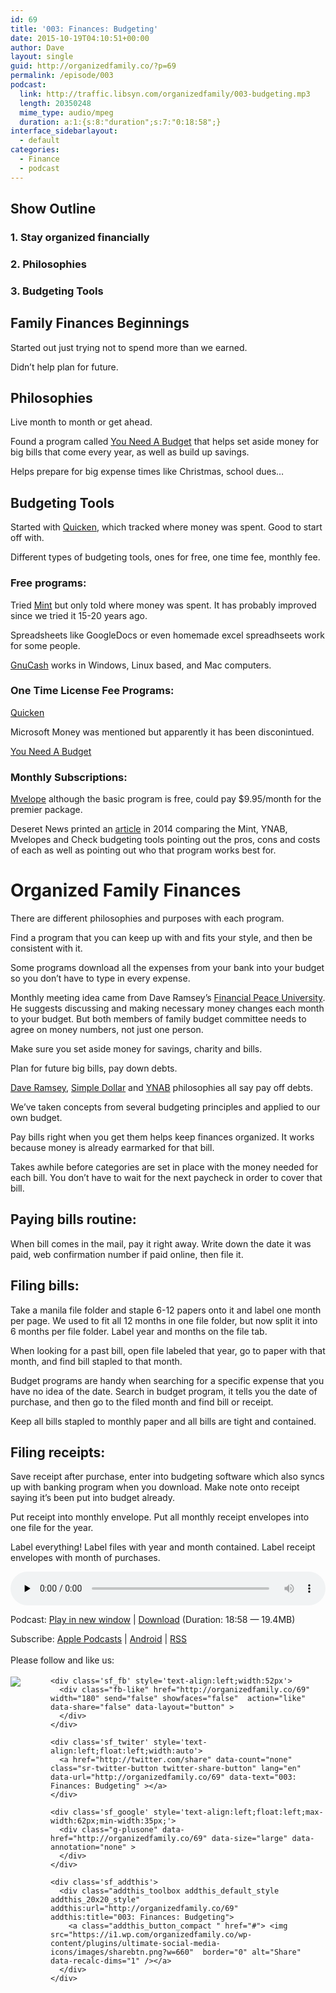 ```yaml
---
id: 69
title: '003: Finances: Budgeting'
date: 2015-10-19T04:10:51+00:00
author: Dave
layout: single
guid: http://organizedfamily.co/?p=69
permalink: /episode/003
podcast:
  link: http://traffic.libsyn.com/organizedfamily/003-budgeting.mp3
  length: 20350248
  mime_type: audio/mpeg
  duration: a:1:{s:8:"duration";s:7:"0:18:58";}
interface_sidebarlayout:
  - default
categories:
  - Finance
  - podcast
---
```

## Show Outline

### 1&#46; Stay organized financially

### 2&#46; Philosophies

### 3&#46; Budgeting Tools

## Family Finances Beginnings

Started out just trying not to spend more than we earned.

Didn&#8217;t help plan for future.

## Philosophies

Live month to month or get ahead.

Found a program called [You Need A Budget](http://www.youneedabudget.com/) that helps set aside money for big bills that come every year, as well as build up savings.

Helps prepare for big expense times like Christmas, school dues&#8230;

## Budgeting Tools

Started with [Quicken](http://www.quicken.com/), which tracked where money was spent. Good to start off with.

Different types of budgeting tools, ones for free, one time fee, monthly fee.

### Free programs:

Tried [Mint](https://www.mint.com/) but only told where money was spent. It has probably improved since we tried it 15-20 years ago.

Spreadsheets like GoogleDocs or even homemade excel spreadhseets work for some people.

[GnuCash](http://www.gnucash.org) works in Windows, Linux based, and Mac computers.

### One Time License Fee Programs:

[Quicken](http://www.quicken.com/)

Microsoft Money was mentioned but apparently it has been disconintued.

[You Need A Budget](http://www.youneedabudget.com/)

### Monthly Subscriptions:

[Mvelope](http://www.mvelopes.com/) although the basic program is free, could pay $9.95/month for the premier package.

Deseret News printed an [article](http://national.deseretnews.com/article/2237/the-best-online-tools-for-family-budgeting.html) in 2014 comparing the Mint, YNAB, Mvelopes and Check budgeting tools pointing out the pros, cons and costs of each as well as pointing out who that program works best for.

# Organized Family Finances

There are different philosophies and purposes with each program.

Find a program that you can keep up with and fits your style, and then be consistent with it.

Some programs download all the expenses from your bank into your budget so you don&#8217;t have to type in every expense.

Monthly meeting idea came from Dave Ramsey&#8217;s [Financial Peace University](http://www.daveramsey.com/fpu). He suggests discussing and making necessary money changes each month to your budget. But both members of family budget committee needs to agree on money numbers, not just one person.

Make sure you set aside money for savings, charity and bills.

Plan for future big bills, pay down debts.

[Dave Ramsey](http://www.daveramsey.com/blog/get-out-of-debt-with-the-debt-snowball-plan/), [Simple Dollar](http://www.thesimpledollar.com/when-your-debt-load-is-incomprehensibly-large/) and [YNAB](http://www.youneedabudget.com/method) philosophies all say pay off debts.

We&#8217;ve taken concepts from several budgeting principles and applied to our own budget.

Pay bills right when you get them helps keep finances organized. It works because money is already earmarked for that bill.

Takes awhile before categories are set in place with the money needed for each bill. You don&#8217;t have to wait for the next paycheck in order to cover that bill.

## Paying bills routine:

When bill comes in the mail, pay it right away. Write down the date it was paid, web confirmation number if paid online, then file it.

## Filing bills:

Take a manila file folder and staple 6-12 papers onto it and label one month per page. We used to fit all 12 months in one file folder, but now split it into 6 months per file folder. Label year and months on the file tab.

When looking for a past bill, open file labeled that year, go to paper with that month, and find bill stapled to that month.

Budget programs are handy when searching for a specific expense that you have no idea of the date. Search in budget program, it tells you the date of purchase, and then go to the filed month and find bill or receipt.

Keep all bills stapled to monthly paper and all bills are tight and contained.

## Filing receipts:

Save receipt after purchase, enter into budgeting software which also syncs up with banking program when you download. Make note onto receipt saying it&#8217;s been put into budget already.

Put receipt into monthly envelope. Put all monthly receipt envelopes into one file for the year.

Label everything! Label files with year and month contained. Label receipt envelopes with month of purchases.

<div class="powerpress_player" id="powerpress_player_5324">
  <audio class="wp-audio-shortcode" id="audio-69-4" preload="none" style="width: 100%;" controls="controls"><source type="audio/mpeg" src="http://traffic.libsyn.com/organizedfamily/003-budgeting.mp3?_=4" /><a href="http://traffic.libsyn.com/organizedfamily/003-budgeting.mp3">http://traffic.libsyn.com/organizedfamily/003-budgeting.mp3</a></audio>
</div>

<p class="powerpress_links powerpress_links_mp3">
  Podcast: <a href="http://traffic.libsyn.com/organizedfamily/003-budgeting.mp3" class="powerpress_link_pinw" target="_blank" title="Play in new window" onclick="return powerpress_pinw('http://organizedfamily.co/?powerpress_pinw=69-podcast');" rel="nofollow">Play in new window</a> | <a href="http://traffic.libsyn.com/organizedfamily/003-budgeting.mp3" class="powerpress_link_d" title="Download" rel="nofollow" download="003-budgeting.mp3">Download</a> (Duration: 18:58 &#8212; 19.4MB)
</p>

<p class="powerpress_links powerpress_subscribe_links">
  Subscribe: <a href="https://itunes.apple.com/us/podcast/organized-family/id1047979605?mt=2&ls=1#episodeGuid=http%3A%2F%2Forganizedfamily.co%2F%3Fp%3D69" class="powerpress_link_subscribe powerpress_link_subscribe_itunes" title="Subscribe on Apple Podcasts" rel="nofollow">Apple Podcasts</a> | <a href="http://subscribeonandroid.com/organizedfamily.co/feed/podcast" class="powerpress_link_subscribe powerpress_link_subscribe_android" title="Subscribe on Android" rel="nofollow">Android</a> | <a href="http://organizedfamily.co/feed/podcast" class="powerpress_link_subscribe powerpress_link_subscribe_rss" title="Subscribe via RSS" rel="nofollow">RSS</a>
</p>

<div class='sfsi_Sicons' style='width: 100%; display: inline-block; vertical-align: middle; text-align:left'>
  <div style='margin:0px 8px 0px 0px; line-height: 24px'>
    <span>Please follow and like us:</span>
  </div>
  
  <div class='sfsi_socialwpr'>
    <div class='sf_subscrbe' style='text-align:left;float:left;width:64px'>
      <a href="http://www.specificfeeds.com/widget/emailsubscribe/MTc5ODgx/OA==/" target="_blank"><img src="https://i2.wp.com/organizedfamily.co/wp-content/plugins/ultimate-social-media-icons/images/follow_subscribe.png?w=660" data-recalc-dims="1" /></a>
    </div>
    
    <div class='sf_fb' style='text-align:left;width:52px'>
      <div class="fb-like" href="http://organizedfamily.co/69" width="180" send="false" showfaces="false"  action="like" data-share="false" data-layout="button" >
      </div>
    </div>
    
    <div class='sf_twiter' style='text-align:left;float:left;width:auto'>
      <a href="http://twitter.com/share" data-count="none" class="sr-twitter-button twitter-share-button" lang="en" data-url="http://organizedfamily.co/69" data-text="003: Finances: Budgeting" ></a>
    </div>
    
    <div class='sf_google' style='text-align:left;float:left;max-width:62px;min-width:35px;'>
      <div class="g-plusone" data-href="http://organizedfamily.co/69" data-size="large" data-annotation="none" >
      </div>
    </div>
    
    <div class='sf_addthis'>
      <div class="addthis_toolbox addthis_default_style addthis_20x20_style" addthis:url="http://organizedfamily.co/69" addthis:title="003: Finances: Budgeting">
        <a class="addthis_button_compact " href="#"> <img src="https://i1.wp.com/organizedfamily.co/wp-content/plugins/ultimate-social-media-icons/images/sharebtn.png?w=660"  border="0" alt="Share" data-recalc-dims="1" /></a>
      </div>
    </div>
  </div>
</div>